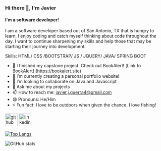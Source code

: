 ### Hi there 👋, I'm Javier
#### I'm a software developer!
I am a software developer based out of San Antonio, TX that is hungry to learn. I enjoy coding and catch myself thinking about code throughout the day. I want to continue sharpening my skills and help those that may be starting their journey into development.

Skills: HTML/ CSS /BOOTSTRAP/ JS / JQUERY/ JAVA/ SPRING BOOT

- 🔭 I finished my capstone project. Check out BookAlert! [Link to BookAlert] (https://bookalert.site)
- 🌱 I’m currently creating a personal portfolio website! 
- 👯 I’m looking to collaborate on Java and Javascript 
- 💬 Ask me about my projects 
- 📫 How to reach me: javier.j.guerra4@gmail.com 
- 😄 Pronouns: He/Him 
- ⚡ Fun fact: I love to be outdoors when given the chance. I love fishing! 


[<img src='https://cdn.jsdelivr.net/npm/simple-icons@3.0.1/icons/github.svg' alt='github' height='40'>](https://github.com/javierguerra4)  [<img src='https://cdn.jsdelivr.net/npm/simple-icons@3.0.1/icons/linkedin.svg' alt='linkedin' height='40'>](https://www.linkedin.com/in/javier-guerra4/)  

[![Top Langs](https://github-readme-stats.vercel.app/api/top-langs/?username=javierguerra4)](https://github.com/anuraghazra/github-readme-stats)

![GitHub stats](https://github-readme-stats.vercel.app/api?username=javierguerra4&show_icons=true)  

